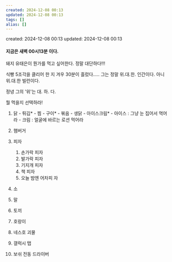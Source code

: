 ```yaml
---
created: 2024-12-08 00:13
updated: 2024-12-08 00:13
tags: []
alias: []
---
```


created: 2024-12-08 00:13
updated: 2024-12-08 00:13

#### 지금은 새벽 00시13분 이다.

돼지 유태은이 뭔가를 먹고 싶어한다.
정말 대단하다!!!

식빵 5조각을 클리어 한 지 겨우 30분이 흘렀다.....
그는 정말 위.대.한. 인간이다.
아니 위.대.한 빌런이다.

정녕 그의 '위'는 대. 하. 다.

뭘 먹을지 선택하라!
1. 닭
		- 튀김*
		- 찜
		- 구이*
		- 볶음
		- 생닭
				- 아이스크림*
				- 아이스 : 그냥 눈 집어서 먹어라
				- 크림 : 얼굴에 바르는 로션 먹어라
2. 햄버거
3. 피자
	1. 손가락 피자
	2. 발가락 피자
	3. 기지개 피자
	4. 책 피자
	5. 오늘 밤엔 어차피 자

5. 소
6. 말
7. 토끼
8. 호랑이
9. 네스호 괴물
10. 갤럭시 탭
11. 보쉬 전동 드라이버

